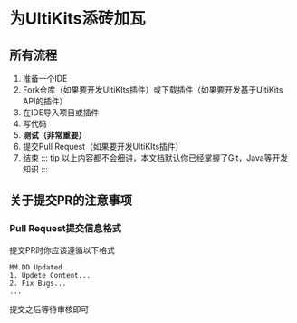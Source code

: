 # 为UltiKits添砖加瓦
## 所有流程
1. 准备一个IDE
2. Fork仓库（如果要开发UltiKIts插件）或下载插件（如果要开发基于UltiKits API的插件）
3. 在IDE导入项目或插件
4. 写代码
5. **测试（非常重要）**
6. 提交Pull Request（如果要开发UltiKIts插件）
7. 结束
   ::: tip
   以上内容都不会细讲，本文档默认你已经掌握了Git，Java等开发知识
   :::
## 关于提交PR的注意事项
### Pull Request提交信息格式
提交PR时你应该遵循以下格式
```
MM.DD Updated
1. Updete Content...
2. Fix Bugs...
...
```
提交之后等待审核即可